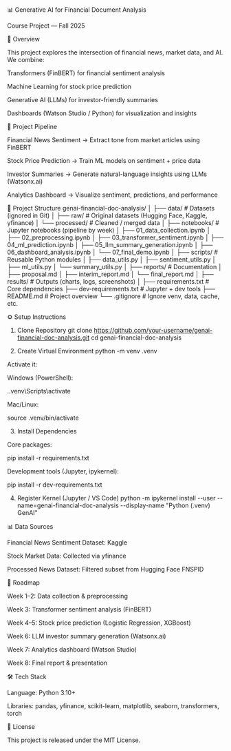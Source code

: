 📊 Generative AI for Financial Document Analysis

Course Project — Fall 2025

📌 Overview

This project explores the intersection of financial news, market data, and AI.
We combine:

Transformers (FinBERT) for financial sentiment analysis

Machine Learning for stock price prediction

Generative AI (LLMs) for investor-friendly summaries

Dashboards (Watson Studio / Python) for visualization and insights

🔄 Project Pipeline

Financial News Sentiment → Extract tone from market articles using FinBERT

Stock Price Prediction → Train ML models on sentiment + price data

Investor Summaries → Generate natural-language insights using LLMs (Watsonx.ai)

Analytics Dashboard → Visualize sentiment, predictions, and performance

📂 Project Structure
genai-financial-doc-analysis/
│
├── data/                  # Datasets (ignored in Git)
│   ├── raw/               # Original datasets (Hugging Face, Kaggle, yfinance)
│   └── processed/         # Cleaned / merged data
│
├── notebooks/             # Jupyter notebooks (pipeline by week)
│   ├── 01_data_collection.ipynb
│   ├── 02_preprocessing.ipynb
│   ├── 03_transformer_sentiment.ipynb
│   ├── 04_ml_prediction.ipynb
│   ├── 05_llm_summary_generation.ipynb
│   ├── 06_dashboard_analysis.ipynb
│   └── 07_final_demo.ipynb
│
├── scripts/               # Reusable Python modules
│   ├── data_utils.py
│   ├── sentiment_utils.py
│   ├── ml_utils.py
│   └── summary_utils.py
│
├── reports/               # Documentation
│   ├── proposal.md
│   ├── interim_report.md
│   └── final_report.md
│
├── results/               # Outputs (charts, logs, screenshots)
│
├── requirements.txt       # Core dependencies
├── dev-requirements.txt   # Jupyter + dev tools
├── README.md              # Project overview
└── .gitignore             # Ignore venv, data, cache, etc.

⚙️ Setup Instructions
1. Clone Repository
git clone https://github.com/your-username/genai-financial-doc-analysis.git
cd genai-financial-doc-analysis

2. Create Virtual Environment
python -m venv .venv


Activate it:

Windows (PowerShell):

.\.venv\Scripts\activate


Mac/Linux:

source .venv/bin/activate

3. Install Dependencies

Core packages:

pip install -r requirements.txt


Development tools (Jupyter, ipykernel):

pip install -r dev-requirements.txt

4. Register Kernel (Jupyter / VS Code)
python -m ipykernel install --user --name=genai-financial-doc-analysis --display-name "Python (.venv) GenAI"

📊 Data Sources

Financial News Sentiment Dataset: Kaggle

Stock Market Data: Collected via yfinance

Processed News Dataset: Filtered subset from Hugging Face FNSPID

🚀 Roadmap

Week 1–2: Data collection & preprocessing

Week 3: Transformer sentiment analysis (FinBERT)

Week 4–5: Stock price prediction (Logistic Regression, XGBoost)

Week 6: LLM investor summary generation (Watsonx.ai)

Week 7: Analytics dashboard (Watson Studio)

Week 8: Final report & presentation

🛠️ Tech Stack

Language: Python 3.10+

Libraries: pandas, yfinance, scikit-learn, matplotlib, seaborn, transformers, torch

📜 License

This project is released under the MIT License.